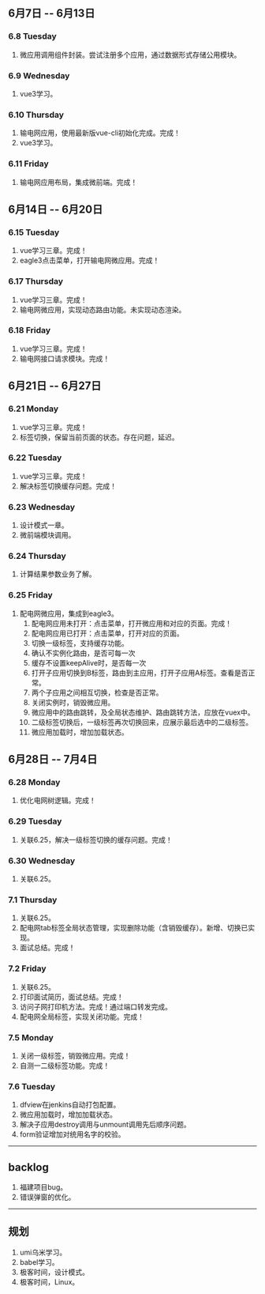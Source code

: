 ## 6月7日 -- 6月13日

### 6.8 Tuesday
1. 微应用调用组件封装。尝试注册多个应用，通过数据形式存储公用模块。

### 6.9 Wednesday
1. vue3学习。

### 6.10 Thursday
1. 输电网应用，使用最新版vue-cli初始化完成。完成！
2. vue3学习。

### 6.11 Friday
1. 输电网应用布局，集成微前端。完成！

## 6月14日 -- 6月20日

### 6.15 Tuesday
1. vue学习三章。完成！
2. eagle3点击菜单，打开输电网微应用。完成！

### 6.17 Thursday
1. vue学习三章。完成！
2. 输电网微应用，实现动态路由功能。未实现动态渲染。

### 6.18 Friday
1. vue学习三章。完成！
2. 输电网接口请求模块。完成！


## 6月21日 -- 6月27日

### 6.21 Monday
1. vue学习三章。完成！
2. 标签切换，保留当前页面的状态。存在问题，延迟。

### 6.22 Tuesday
1. vue学习三章。完成！
2. 解决标签切换缓存问题。完成！

### 6.23 Wednesday
1. 设计模式一章。
2. 微前端模块调用。

### 6.24 Thursday
1. 计算结果参数业务了解。

### 6.25 Friday
1. 配电网微应用，集成到eagle3。
   1. 配电网应用未打开：点击菜单，打开微应用和对应的页面。完成！
   2. 配电网应用已打开：点击菜单，打开对应的页面。
   3. 切换一级标签，支持缓存功能。
   4. 确认不实例化路由，是否可每一次
   5. 缓存不设置keepAlive时，是否每一次
   6. 打开子应用切换到B标签，路由到主应用，打开子应用A标签。查看是否正常。
   7. 两个子应用之间相互切换，检查是否正常。
   8. 关闭实例时，销毁微应用。
   9. 微应用中的路由跳转，及全局状态维护、路由跳转方法，应放在vuex中。
   10. 二级标签切换后，一级标签再次切换回来，应展示最后选中的二级标签。
   11. 微应用加载时，增加加载状态。

## 6月28日 -- 7月4日

### 6.28 Monday
1. 优化电网树逻辑。完成！

### 6.29 Tuesday
1. 关联6.25，解决一级标签切换的缓存问题。完成！

### 6.30 Wednesday
1. 关联6.25。

### 7.1 Thursday
1. 关联6.25。
2. 配电网tab标签全局状态管理，实现删除功能（含销毁缓存）。新增、切换已实现。
3. 面试总结。完成！

### 7.2 Friday
1. 关联6.25。
2. 打印面试简历，面试总结。完成！
3. 访问子网打印机方法。完成！通过端口转发完成。
4. 配电网全局标签，实现关闭功能。完成！

### 7.5 Monday
1. 关闭一级标签，销毁微应用。完成！
2. 自测一二级标签功能。完成！

### 7.6 Tuesday
1. dfview在jenkins自动打包配置。
2. 微应用加载时，增加加载状态。
3. 解决子应用destroy调用与unmount调用先后顺序问题。
4. form验证增加对统用名字的校验。

----------------------
## backlog
1. 福建项目bug。
1. 错误弹窗的优化。

----------------------
## 规划
1. umi乌米学习。
1. babel学习。
1. 极客时间，设计模式。
1. 极客时间，Linux。
























